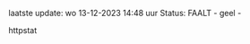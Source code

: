 laatste update: 
wo 13-12-2023 14:48   uur 
Status: FAALT - geel - 
<div class="service Y">httpstat</div>